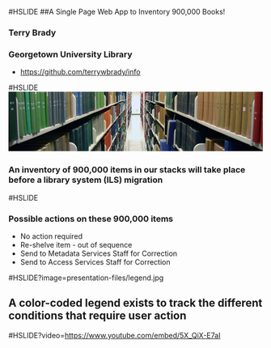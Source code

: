 #HSLIDE
##A Single Page Web App to Inventory 900,000 Books!

### Terry Brady
### Georgetown University Library

- https://github.com/terrywbrady/info

#HSLIDE
![Lauinger Library Stacks](presentation-files/stacks.jpg)

### An inventory of 900,000 items in our stacks will take place before a library system (ILS) migration

#HSLIDE
### Possible actions on these 900,000 items
- No action required
- Re-shelve item - out of sequence
- Send to Metadata Services Staff for Correction
- Send to Access Services Staff for Correction

#HSLIDE?image=presentation-files/legend.jpg
## A color-coded legend exists to track the different conditions that require user action

#HSLIDE?video=https://www.youtube.com/embed/5X_QiX-E7aI
